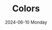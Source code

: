 ---
date:
- 2024-06-10 Monday
coverimage: ../assets/lists_icon_1710524790703_0.jpg
description:
- WonyoungJang.org
type: showcase/tokens
layout: colors
title: Colors
tags:
categories:
lastMod: 2024-06-13
---